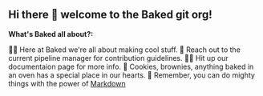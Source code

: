 ## Hi there 👋 welcome to the Baked git org!

**What's Baked all about?:**

🙋‍♀️ Here at Baked we're all about making cool stuff.
🌈 Reach out to the current pipeline manager for contribution guidelines.
👩‍💻 Hit up our documentaion page for more info. 
🍿 Cookies, brownies, anything baked in an oven has a special place in our hearts.
🧙 Remember, you can do mighty things with the power of [Markdown](https://docs.github.com/github/writing-on-github/getting-started-with-writing-and-formatting-on-github/basic-writing-and-formatting-syntax)

